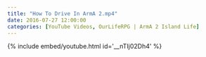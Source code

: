 ```yaml
---
title: "How To Drive In ArmA 2.mp4"
date: 2016-07-27 12:00:00
categories: [YouTube Videos, OurLifeRPG | ArmA 2 Island Life]
---
```

{% include embed/youtube.html id='__nTIj02Dh4' %}